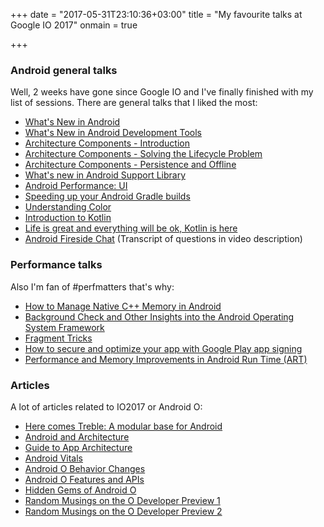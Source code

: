 +++
date = "2017-05-31T23:10:36+03:00"
title = "My favourite talks at Google IO 2017"
onmain = true

+++

### Android general talks

Well, 2 weeks have gone since Google IO and I've finally finished with my list of sessions. There are general talks that I liked the most:

- [What's New in Android](https://www.youtube.com/watch?v=1N9KveJ-FU8)
- [What's New in Android Development Tools](https://www.youtube.com/watch?v=Hx_rwS1NTiI)
- [Architecture Components - Introduction](https://www.youtube.com/watch?v=FrteWKKVyzI)
- [Architecture Components - Solving the Lifecycle Problem](https://www.youtube.com/watch?v=bEKNi1JOrNs)
- [Architecture Components - Persistence and Offline](https://www.youtube.com/watch?v=MfHsPGQ6bgE)
- [What's new in Android Support Library](https://www.youtube.com/watch?v=V6-roIeNUY0)
- [Android Performance: UI](https://www.youtube.com/watch?v=9HtTL_RO2wI)
- [Speeding up your Android Gradle builds](https://www.youtube.com/watch?v=7ll-rkLCtyk)
- [Understanding Color](https://www.youtube.com/watch?v=r8NeG0wmFXM)
- [Introduction to Kotlin](https://www.youtube.com/watch?v=X1RVYt2QKQE)
- [Life is great and everything will be ok, Kotlin is here](https://www.youtube.com/watch?v=fPzxfeDJDzY)
- [Android Fireside Chat](https://www.youtube.com/watch?v=NSZ7iadGaa8) (Transcript of questions in video description)

### Performance talks

Also I'm fan of #perfmatters that's why:

- [How to Manage Native C++ Memory in Android](https://www.youtube.com/watch?v=7_caITSjk1k)
- [Background Check and Other Insights into the Android Operating System Framework](https://www.youtube.com/watch?v=hbLAzwhBjFE)
- [Fragment Tricks](https://www.youtube.com/watch?v=eUG3VWnXFtg)
- [How to secure and optimize your app with Google Play app signing](https://www.youtube.com/watch?v=5tdGAP927dk)
- [Performance and Memory Improvements in Android Run Time (ART)](https://www.youtube.com/watch?v=iFE2Utbv1Oo)

### Articles

A lot of articles related to IO2017 or Android O:

- [Here comes Treble: A modular base for Android](https://android-developers.googleblog.com/2017/05/here-comes-treble-modular-base-for.html)
- [Android and Architecture](https://android-developers.googleblog.com/2017/05/android-and-architecture.html)
- [Guide to App Architecture](https://developer.android.com/topic/libraries/architecture/guide.html)
- [Android Vitals](https://developer.android.com/topic/performance/vitals/index.html)
- [Android O Behavior Changes](https://developer.android.com/preview/behavior-changes.html)
- [Android O Features and APIs](https://developer.android.com/preview/api-overview.html)
- [Hidden Gems of Android O](https://medium.com/@ianhlake/hidden-gems-of-android-o-7def63136629)
- [Random Musings on the O Developer Preview 1](https://commonsware.com/blog/2017/03/22/random-musings-o-developer-preview-1.html)
- [Random Musings on the O Developer Preview 2](https://commonsware.com/blog/2017/05/22/random-musings-o-developer-preview-2.html)


